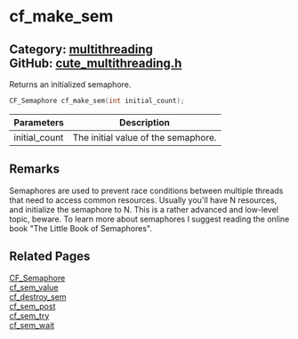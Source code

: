 # cf_make_sem

Category: [multithreading](https://github.com/RandyGaul/cute_framework/blob/master/docs/api_reference?id=multithreading)  
GitHub: [cute_multithreading.h](https://github.com/RandyGaul/cute_framework/blob/master/include/cute_multithreading.h)  
---

Returns an initialized semaphore.

```cpp
CF_Semaphore cf_make_sem(int initial_count);
```

Parameters | Description
--- | ---
initial_count | The initial value of the semaphore.

## Remarks

Semaphores are used to prevent race conditions between multiple threads that need to access
common resources. Usually you'll have N resources, and initialize the semaphore to N. This is
a rather advanced and low-level topic, beware. To learn more about semaphores I suggest reading
the online book "The Little Book of Semaphores".

## Related Pages

[CF_Semaphore](https://github.com/RandyGaul/cute_framework/blob/master/docs/multithreading/cf_semaphore.md)  
[cf_sem_value](https://github.com/RandyGaul/cute_framework/blob/master/docs/multithreading/cf_sem_value.md)  
[cf_destroy_sem](https://github.com/RandyGaul/cute_framework/blob/master/docs/multithreading/cf_destroy_sem.md)  
[cf_sem_post](https://github.com/RandyGaul/cute_framework/blob/master/docs/multithreading/cf_sem_post.md)  
[cf_sem_try](https://github.com/RandyGaul/cute_framework/blob/master/docs/multithreading/cf_sem_try.md)  
[cf_sem_wait](https://github.com/RandyGaul/cute_framework/blob/master/docs/multithreading/cf_sem_wait.md)  
